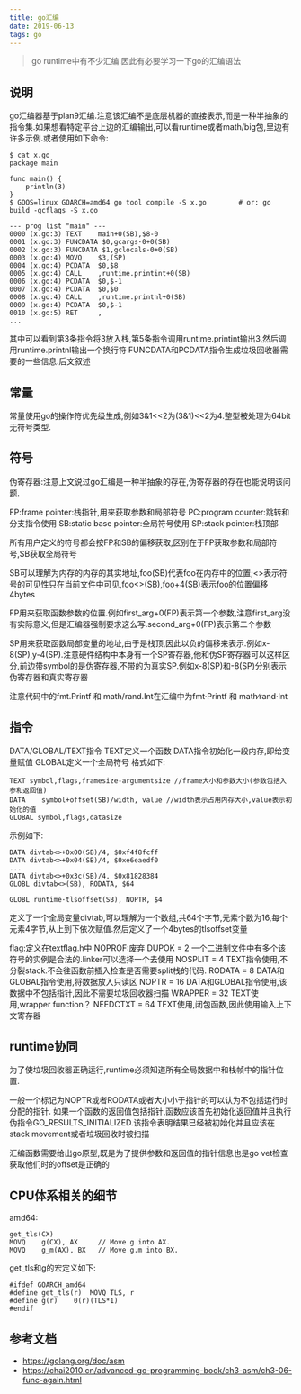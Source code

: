 ```yaml
---
title: go汇编
date: 2019-06-13
tags: go
---
```

>go runtime中有不少汇编.因此有必要学习一下go的汇编语法


## 说明

go汇编器基于plan9汇编.注意该汇编不是底层机器的直接表示,而是一种半抽象的指令集.如果想看特定平台上边的汇编输出,可以看runtime或者math/big包,里边有许多示例.或者使用如下命令:

```
$ cat x.go
package main

func main() {
	println(3)
}
$ GOOS=linux GOARCH=amd64 go tool compile -S x.go        # or: go build -gcflags -S x.go

--- prog list "main" ---
0000 (x.go:3) TEXT    main+0(SB),$8-0
0001 (x.go:3) FUNCDATA $0,gcargs·0+0(SB)
0002 (x.go:3) FUNCDATA $1,gclocals·0+0(SB)
0003 (x.go:4) MOVQ    $3,(SP)
0004 (x.go:4) PCDATA  $0,$8
0005 (x.go:4) CALL    ,runtime.printint+0(SB)
0006 (x.go:4) PCDATA  $0,$-1
0007 (x.go:4) PCDATA  $0,$0
0008 (x.go:4) CALL    ,runtime.printnl+0(SB)
0009 (x.go:4) PCDATA  $0,$-1
0010 (x.go:5) RET     ,
...
```

其中可以看到第3条指令将3放入栈,第5条指令调用runtime.printint输出3,然后调用runtime.printnl输出一个换行符
FUNCDATA和PCDATA指令生成垃圾回收器需要的一些信息.后文叙述
## 常量

常量使用go的操作符优先级生成,例如3&1<<2为(3&1)<<2为4.整型被处理为64bit无符号类型.

## 符号

伪寄存器:注意上文说过go汇编是一种半抽象的存在,伪寄存器的存在也能说明该问题.

FP:frame pointer:栈指针,用来获取参数和局部符号
PC:program counter:跳转和分支指令使用
SB:static base pointer:全局符号使用
SP:stack pointer:栈顶部

所有用户定义的符号都会按FP和SB的偏移获取,区别在于FP获取参数和局部符号,SB获取全局符号

SB可以理解为内存的内存的其实地址,foo(SB)代表foo在内存中的位置;<>表示符号的可见性只在当前文件中可见,foo<>(SB),foo+4(SB)表示foo的位置偏移4bytes

FP用来获取函数参数的位置.例如first_arg+0(FP)表示第一个参数,注意first_arg没有实际意义,但是汇编器强制要求这么写.second_arg+0(FP)表示第二个参数 

SP用来获取函数局部变量的地址,由于是栈顶,因此以负的偏移来表示.例如x-8(SP),y-4(SP).注意硬件结构中本身有一个SP寄存器,他和伪SP寄存器可以这样区分,前边带symbol的是伪寄存器,不带的为真实SP.例如x-8(SP)和-8(SP)分别表示伪寄存器和真实寄存器

注意代码中的fmt.Printf 和 math/rand.Int在汇编中为fmt·Printf 和 math∕rand·Int

## 指令

DATA/GLOBAL/TEXT指令
TEXT定义一个函数
DATA指令初始化一段内存,即给变量赋值
GLOBAL定义一个全局符号
格式如下:

```
TEXT symbol,flags,framesize-argumentsize //frame大小和参数大小(参数包括入参和返回值)
DATA	symbol+offset(SB)/width, value //width表示占用内存大小,value表示初始化的值
GLOBAL symbol,flags,datasize
```

示例如下:

```
DATA divtab<>+0x00(SB)/4, $0xf4f8fcff
DATA divtab<>+0x04(SB)/4, $0xe6eaedf0
...
DATA divtab<>+0x3c(SB)/4, $0x81828384
GLOBL divtab<>(SB), RODATA, $64

GLOBL runtime·tlsoffset(SB), NOPTR, $4
```
定义了一个全局变量divtab,可以理解为一个数组,共64个字节,元素个数为16,每个元素4字节,从上到下依次赋值.然后定义了一个4bytes的tlsoffset变量

flag:定义在textflag.h中
NOPROF:废弃 
DUPOK = 2 一个二进制文件中有多个该符号的实例是合法的.linker可以选择一个去使用
NOSPLIT = 4 TEXT指令使用,不分裂stack.不会往函数前插入检查是否需要split栈的代码.
RODATA = 8 DATA和GLOBAL指令使用,将数据放入只读区
NOPTR = 16 DATA和GLOBAL指令使用,该数据中不包括指针,因此不需要垃圾回收器扫描
WRAPPER = 32  TEXT使用,wrapper function？
NEEDCTXT = 64 TEXT使用,闭包函数,因此使用输入上下文寄存器

## runtime协同
为了使垃圾回收器正确运行,runtime必须知道所有全局数据中和栈帧中的指针位置.

一般一个标记为NOPTR或者RODATA或者大小小于指针的可以认为不包括运行时分配的指针.
如果一个函数的返回值包括指针,函数应该首先初始化返回值并且执行伪指令GO_RESULTS_INITIALIZED.该指令表明结果已经被初始化并且应该在stack movement或者垃圾回收时被扫描

汇编函数需要给出go原型,既是为了提供参数和返回值的指针信息也是go vet检查获取他们时的offset是正确的


## CPU体系相关的细节

amd64:

```
get_tls(CX)
MOVQ	g(CX), AX     // Move g into AX.
MOVQ	g_m(AX), BX   // Move g.m into BX.

```

get_tls和g的宏定义如下:

```
#ifdef GOARCH_amd64
#define	get_tls(r)	MOVQ TLS, r
#define	g(r)	0(r)(TLS*1)
#endif
```


## 参考文档
* https://golang.org/doc/asm
* https://chai2010.cn/advanced-go-programming-book/ch3-asm/ch3-06-func-again.html